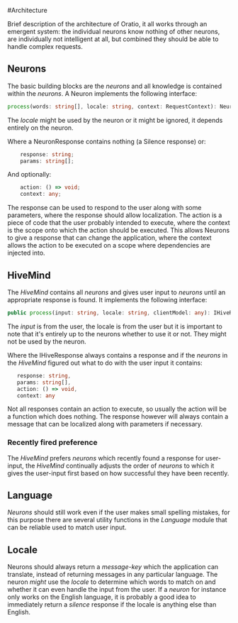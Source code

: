 #Architecture

Brief description of the architecture of Oratio, it all works through an emergent system: the individual neurons know nothing of other neurons, are individually not intelligent at all, but combined they should be able to handle complex requests.

## Neurons

The basic building blocks are the _neurons_ and all knowledge is contained within the _neurons_. A Neuron implements the following interface:

```typescript
process(words: string[], locale: string, context: RequestContext): NeuronResponse
```

The _locale_ might be used by the neuron or it might be ignored, it depends entirely on the neuron.

Where a NeuronResponse contains nothing (a Silence response) or:

```typescript
    response: string;
    params: string[];
```
And optionally:

```typescript
    action: () => void;
    context: any;
```
The response can be used to respond to the user along with some parameters, where the response should allow localization. The action is a piece of code that the user probably intended to execute, where the context is the scope onto which the action should be executed. This allows Neurons to give a response that can change the application, where the context allows the action to be executed on a scope where dependencies are injected into. 

## HiveMind

The _HiveMind_ contains all _neurons_ and gives user input to _neurons_ until an appropriate response is found. It implements the following interface:
```typescript
public process(input: string, locale: string, clientModel: any): IHiveResponse
```

The _input_ is from the user, the locale is from the user but it is important to note that it's entirely up to the neurons whether to use it or not. They might not be used by the neuron. 

Where the IHiveResponse always contains a response and if the _neurons_ in the _HiveMind_ figured out what to do with the user input it contains:
 
 ```typescript
    response: string,
    params: string[],
    action: () => void,
    context: any
 ```
 
 Not all responses contain an action to execute, so usually the action will be a function which does nothing. The response however will always contain a message that can be localized along with parameters if necessary.
 
### Recently fired preference

The _HiveMind_ prefers _neurons_ which recently found a response for user-input, the _HiveMind_ continually adjusts the order of _neurons_ to which it gives the user-input first based on how successful they have been recently. 

## Language

_Neurons_ should still work even if the user makes small spelling mistakes, for this purpose there are several utility functions in the _Language_ module that can be reliable used to match user input. 

## Locale

Neurons should always return a _message-key_ which the application can translate, instead of returning messages in any particular language. The neuron _might_ use the _locale_ to determine which words to match on and whether it can even handle the input from the user. If  a _neuron_ for instance only works on the English language, it is probably a good idea to immediately return a _silence_ response if the locale is anything else than English.  
